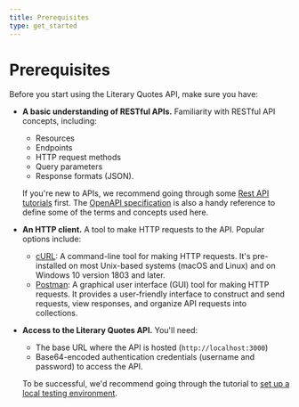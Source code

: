 ```yaml
---
title: Prerequisites
type: get_started
---
```


# Prerequisites

Before you start using the Literary Quotes API, make sure you have:

- **A basic understanding of RESTful APIs.** Familiarity with RESTful API concepts, including:

  -  Resources
  -  Endpoints
  -  HTTP request methods
  -  Query parameters
  -  Response formats (JSON).

  If you're new to APIs, we recommend going through some [Rest API tutorials](https://restapitutorial.com/) first. The [OpenAPI specification](https://swagger.io/specification/) is also a handy reference to define some of the terms and concepts used here.

- **An HTTP client.** A tool to make HTTP requests to the API. Popular options include:
  - [cURL](https://curl.se/): A command-line tool for making HTTP requests. It's pre-installed on most Unix-based systems (macOS and Linux) and on Windows 10 version 1803 and later.
  - [Postman](https://www.postman.com/): A graphical user interface (GUI) tool for making HTTP requests. It provides a user-friendly interface to construct and send requests, view responses, and organize API requests into collections.

- **Access to the Literary Quotes API.** You'll need:
  - The base URL where the API is hosted (`http://localhost:3000`)
  - Base64-encoded authentication credentials (username and password) to access the API.

  To be successful, we'd recommend going through the tutorial to [set up a local testing environment](placeholder-link).
